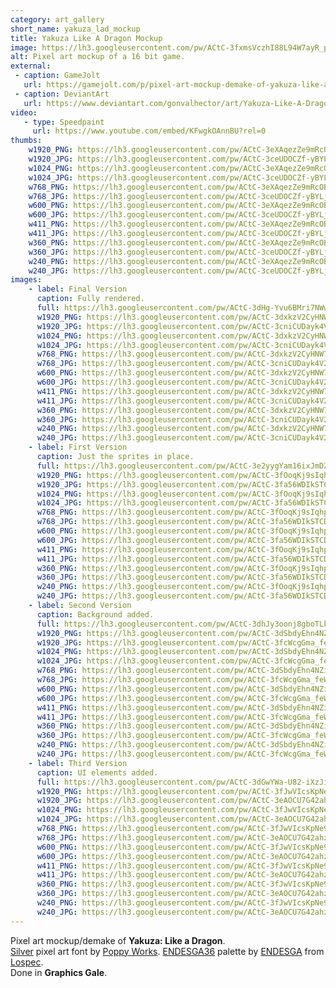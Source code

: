 ```yaml
---
category: art_gallery
short_name: yakuza_lad_mockup
title: Yakuza Like A Dragon Mockup
image: https://lh3.googleusercontent.com/pw/ACtC-3fxmsVczhI88L94W7ayR_pPGAOncybq_c56GR9FA3Voi9Ws_IVhOIRDpAkSdwUr-WdtOpgzNABBkr_BsvSSeqYfii3LkhFtsdhhyySk-OTs--QJH0GKrT5BYERLMWhXWmppqFnlj9FJl4Hc2X66pCmP=w1200-h630-no?authuser=0
alt: Pixel art mockup of a 16 bit game.
external:
 - caption: GameJolt
   url: https://gamejolt.com/p/pixel-art-mockup-demake-of-yakuza-like-a-dragon-in-the-style-of-th-weixmgsd
 - caption: DeviantArt
   url: https://www.deviantart.com/gonvalhector/art/Yakuza-Like-A-Dragon-Mockup-Demake-871389155
video:
   - type: Speedpaint
     url: https://www.youtube.com/embed/KFwgkOAnnBU?rel=0
thumbs:
    w1920_PNG: https://lh3.googleusercontent.com/pw/ACtC-3eXAqezZe9mRcOBxlAJGy7oHszxFHZNXR2872qPN5yfKjFGXDi7xp9zG2gOqC7C7Y3ZzpAgpkILv6zoHrCJbE2_Cf6UOHcn-tQhumtiRfAGZ5q7nHsPPM8dKlkxmrSAJI2wa5Zpzw6uORAIBNqQ8MaZ=w355
    w1920_JPG: https://lh3.googleusercontent.com/pw/ACtC-3ceUDOCZf-yBYLjD6j8C-sHfgHFw3EWLXqTMu4PWvXCBGnaSNJvuoMImPWpq35ZbxFG1blCJv5gmvVyGXsm9obnYMFus6z_l2hoORUjWphsuv9wrzXoQnowavp8yTmibgDZBt3mYwxtP7NosWg2rnFH=w355
    w1024_PNG: https://lh3.googleusercontent.com/pw/ACtC-3eXAqezZe9mRcOBxlAJGy7oHszxFHZNXR2872qPN5yfKjFGXDi7xp9zG2gOqC7C7Y3ZzpAgpkILv6zoHrCJbE2_Cf6UOHcn-tQhumtiRfAGZ5q7nHsPPM8dKlkxmrSAJI2wa5Zpzw6uORAIBNqQ8MaZ=w284
    w1024_JPG: https://lh3.googleusercontent.com/pw/ACtC-3ceUDOCZf-yBYLjD6j8C-sHfgHFw3EWLXqTMu4PWvXCBGnaSNJvuoMImPWpq35ZbxFG1blCJv5gmvVyGXsm9obnYMFus6z_l2hoORUjWphsuv9wrzXoQnowavp8yTmibgDZBt3mYwxtP7NosWg2rnFH=w284
    w768_PNG: https://lh3.googleusercontent.com/pw/ACtC-3eXAqezZe9mRcOBxlAJGy7oHszxFHZNXR2872qPN5yfKjFGXDi7xp9zG2gOqC7C7Y3ZzpAgpkILv6zoHrCJbE2_Cf6UOHcn-tQhumtiRfAGZ5q7nHsPPM8dKlkxmrSAJI2wa5Zpzw6uORAIBNqQ8MaZ=w213
    w768_JPG: https://lh3.googleusercontent.com/pw/ACtC-3ceUDOCZf-yBYLjD6j8C-sHfgHFw3EWLXqTMu4PWvXCBGnaSNJvuoMImPWpq35ZbxFG1blCJv5gmvVyGXsm9obnYMFus6z_l2hoORUjWphsuv9wrzXoQnowavp8yTmibgDZBt3mYwxtP7NosWg2rnFH=w213
    w600_PNG: https://lh3.googleusercontent.com/pw/ACtC-3eXAqezZe9mRcOBxlAJGy7oHszxFHZNXR2872qPN5yfKjFGXDi7xp9zG2gOqC7C7Y3ZzpAgpkILv6zoHrCJbE2_Cf6UOHcn-tQhumtiRfAGZ5q7nHsPPM8dKlkxmrSAJI2wa5Zpzw6uORAIBNqQ8MaZ=w166
    w600_JPG: https://lh3.googleusercontent.com/pw/ACtC-3ceUDOCZf-yBYLjD6j8C-sHfgHFw3EWLXqTMu4PWvXCBGnaSNJvuoMImPWpq35ZbxFG1blCJv5gmvVyGXsm9obnYMFus6z_l2hoORUjWphsuv9wrzXoQnowavp8yTmibgDZBt3mYwxtP7NosWg2rnFH=w166
    w411_PNG: https://lh3.googleusercontent.com/pw/ACtC-3eXAqezZe9mRcOBxlAJGy7oHszxFHZNXR2872qPN5yfKjFGXDi7xp9zG2gOqC7C7Y3ZzpAgpkILv6zoHrCJbE2_Cf6UOHcn-tQhumtiRfAGZ5q7nHsPPM8dKlkxmrSAJI2wa5Zpzw6uORAIBNqQ8MaZ=w114
    w411_JPG: https://lh3.googleusercontent.com/pw/ACtC-3ceUDOCZf-yBYLjD6j8C-sHfgHFw3EWLXqTMu4PWvXCBGnaSNJvuoMImPWpq35ZbxFG1blCJv5gmvVyGXsm9obnYMFus6z_l2hoORUjWphsuv9wrzXoQnowavp8yTmibgDZBt3mYwxtP7NosWg2rnFH=w114
    w360_PNG: https://lh3.googleusercontent.com/pw/ACtC-3eXAqezZe9mRcOBxlAJGy7oHszxFHZNXR2872qPN5yfKjFGXDi7xp9zG2gOqC7C7Y3ZzpAgpkILv6zoHrCJbE2_Cf6UOHcn-tQhumtiRfAGZ5q7nHsPPM8dKlkxmrSAJI2wa5Zpzw6uORAIBNqQ8MaZ=w100
    w360_JPG: https://lh3.googleusercontent.com/pw/ACtC-3ceUDOCZf-yBYLjD6j8C-sHfgHFw3EWLXqTMu4PWvXCBGnaSNJvuoMImPWpq35ZbxFG1blCJv5gmvVyGXsm9obnYMFus6z_l2hoORUjWphsuv9wrzXoQnowavp8yTmibgDZBt3mYwxtP7NosWg2rnFH=w100
    w240_PNG: https://lh3.googleusercontent.com/pw/ACtC-3eXAqezZe9mRcOBxlAJGy7oHszxFHZNXR2872qPN5yfKjFGXDi7xp9zG2gOqC7C7Y3ZzpAgpkILv6zoHrCJbE2_Cf6UOHcn-tQhumtiRfAGZ5q7nHsPPM8dKlkxmrSAJI2wa5Zpzw6uORAIBNqQ8MaZ=w66
    w240_JPG: https://lh3.googleusercontent.com/pw/ACtC-3ceUDOCZf-yBYLjD6j8C-sHfgHFw3EWLXqTMu4PWvXCBGnaSNJvuoMImPWpq35ZbxFG1blCJv5gmvVyGXsm9obnYMFus6z_l2hoORUjWphsuv9wrzXoQnowavp8yTmibgDZBt3mYwxtP7NosWg2rnFH=w66
images:
    - label: Final Version
      caption: Fully rendered.
      full: https://lh3.googleusercontent.com/pw/ACtC-3dHg-Yvu6BMri7NWwNVe7i3YSmFsqvMs3PMZr0hH5qrovqLnikIqYd6h9FNadZn2KQZmxBek_7SC5jS-Jqh9p6Z3G-8s4beXIw_48p7xqJyldRG6dSCKY9ufgQAcWonS0TQHtYMLRfa63-AvPcaS1ns=w1080
      w1920_PNG: https://lh3.googleusercontent.com/pw/ACtC-3dxkzV2CyHNW7fugF9ua0WZxPcIn0eAjatJuidXrI3JfxHivnLxuOy-l8gaXKrEyNps9gHNXJzThql95Co5Sa6y5wfkdNkL7IRyjPAAjmDLElWf6V6IWoyY3R60tPhIgG4774FYj211cOanCHIRbyZ8=w850
      w1920_JPG: https://lh3.googleusercontent.com/pw/ACtC-3cniCUDayk4V2HZPcBYXo4wz03_QvwL-iZzB2rNvTgHhIuAJvYK5UWvTAXCqe5c4wK7hoUGmTZni6Y-1Jhv5s2AbNO-Sb-94XSdWZIIAqIgfq37ToBanTrBf36wXF2MInwb56WHxJHjjNhRLsISNZDP=w850
      w1024_PNG: https://lh3.googleusercontent.com/pw/ACtC-3dxkzV2CyHNW7fugF9ua0WZxPcIn0eAjatJuidXrI3JfxHivnLxuOy-l8gaXKrEyNps9gHNXJzThql95Co5Sa6y5wfkdNkL7IRyjPAAjmDLElWf6V6IWoyY3R60tPhIgG4774FYj211cOanCHIRbyZ8=w711
      w1024_JPG: https://lh3.googleusercontent.com/pw/ACtC-3cniCUDayk4V2HZPcBYXo4wz03_QvwL-iZzB2rNvTgHhIuAJvYK5UWvTAXCqe5c4wK7hoUGmTZni6Y-1Jhv5s2AbNO-Sb-94XSdWZIIAqIgfq37ToBanTrBf36wXF2MInwb56WHxJHjjNhRLsISNZDP=w711
      w768_PNG: https://lh3.googleusercontent.com/pw/ACtC-3dxkzV2CyHNW7fugF9ua0WZxPcIn0eAjatJuidXrI3JfxHivnLxuOy-l8gaXKrEyNps9gHNXJzThql95Co5Sa6y5wfkdNkL7IRyjPAAjmDLElWf6V6IWoyY3R60tPhIgG4774FYj211cOanCHIRbyZ8=w533
      w768_JPG: https://lh3.googleusercontent.com/pw/ACtC-3cniCUDayk4V2HZPcBYXo4wz03_QvwL-iZzB2rNvTgHhIuAJvYK5UWvTAXCqe5c4wK7hoUGmTZni6Y-1Jhv5s2AbNO-Sb-94XSdWZIIAqIgfq37ToBanTrBf36wXF2MInwb56WHxJHjjNhRLsISNZDP=w533
      w600_PNG: https://lh3.googleusercontent.com/pw/ACtC-3dxkzV2CyHNW7fugF9ua0WZxPcIn0eAjatJuidXrI3JfxHivnLxuOy-l8gaXKrEyNps9gHNXJzThql95Co5Sa6y5wfkdNkL7IRyjPAAjmDLElWf6V6IWoyY3R60tPhIgG4774FYj211cOanCHIRbyZ8=w416
      w600_JPG: https://lh3.googleusercontent.com/pw/ACtC-3cniCUDayk4V2HZPcBYXo4wz03_QvwL-iZzB2rNvTgHhIuAJvYK5UWvTAXCqe5c4wK7hoUGmTZni6Y-1Jhv5s2AbNO-Sb-94XSdWZIIAqIgfq37ToBanTrBf36wXF2MInwb56WHxJHjjNhRLsISNZDP=w416
      w411_PNG: https://lh3.googleusercontent.com/pw/ACtC-3dxkzV2CyHNW7fugF9ua0WZxPcIn0eAjatJuidXrI3JfxHivnLxuOy-l8gaXKrEyNps9gHNXJzThql95Co5Sa6y5wfkdNkL7IRyjPAAjmDLElWf6V6IWoyY3R60tPhIgG4774FYj211cOanCHIRbyZ8=w285
      w411_JPG: https://lh3.googleusercontent.com/pw/ACtC-3cniCUDayk4V2HZPcBYXo4wz03_QvwL-iZzB2rNvTgHhIuAJvYK5UWvTAXCqe5c4wK7hoUGmTZni6Y-1Jhv5s2AbNO-Sb-94XSdWZIIAqIgfq37ToBanTrBf36wXF2MInwb56WHxJHjjNhRLsISNZDP=w285
      w360_PNG: https://lh3.googleusercontent.com/pw/ACtC-3dxkzV2CyHNW7fugF9ua0WZxPcIn0eAjatJuidXrI3JfxHivnLxuOy-l8gaXKrEyNps9gHNXJzThql95Co5Sa6y5wfkdNkL7IRyjPAAjmDLElWf6V6IWoyY3R60tPhIgG4774FYj211cOanCHIRbyZ8=w250
      w360_JPG: https://lh3.googleusercontent.com/pw/ACtC-3cniCUDayk4V2HZPcBYXo4wz03_QvwL-iZzB2rNvTgHhIuAJvYK5UWvTAXCqe5c4wK7hoUGmTZni6Y-1Jhv5s2AbNO-Sb-94XSdWZIIAqIgfq37ToBanTrBf36wXF2MInwb56WHxJHjjNhRLsISNZDP=w250
      w240_PNG: https://lh3.googleusercontent.com/pw/ACtC-3dxkzV2CyHNW7fugF9ua0WZxPcIn0eAjatJuidXrI3JfxHivnLxuOy-l8gaXKrEyNps9gHNXJzThql95Co5Sa6y5wfkdNkL7IRyjPAAjmDLElWf6V6IWoyY3R60tPhIgG4774FYj211cOanCHIRbyZ8=w166
      w240_JPG: https://lh3.googleusercontent.com/pw/ACtC-3cniCUDayk4V2HZPcBYXo4wz03_QvwL-iZzB2rNvTgHhIuAJvYK5UWvTAXCqe5c4wK7hoUGmTZni6Y-1Jhv5s2AbNO-Sb-94XSdWZIIAqIgfq37ToBanTrBf36wXF2MInwb56WHxJHjjNhRLsISNZDP=w166
    - label: First Version
      caption: Just the sprites in place.
      full: https://lh3.googleusercontent.com/pw/ACtC-3e2yygYam16ixJmDZOQzx1RfsXdPqP2YvBlNBW9ziP2D1vrGjqqjVCkgDBa3fbGilexKz364GpNQIG3b2CWQyGfr7ysCFGm_EtCNV8dr1Mv6mPLZvXyVHwZKGl_Q1EKvYH0qDnqxB0DgVLKuEC30ycl=w1080
      w1920_PNG: https://lh3.googleusercontent.com/pw/ACtC-3fOoqKj9sIqhpJaeiUr3dSkC7UMCgw9fP5hxHi8_KtWrJyPateJGXJsH_bG0onEia6ZptmtK_1ox4Y1R09o-Kb2Qy-SmEDDiEM9ZX_QBJ4AqwSdzvufey-9f9aCUk9XAkFBfLeptq7thJ4CLIlksDAM=w850
      w1920_JPG: https://lh3.googleusercontent.com/pw/ACtC-3fa56WDIkSTCDE4sbyxQw_gVhd7XCQZnSczUOJ6W1RsglUK6UTLHoQhD8VKdafkeD5u4i0w1gvfKSEJ4iNgPY7VsxRN00uYVJ00UTXMs2JOuh_lWt5OWHNhEpYeKQzS4w6N8YMt-tZzNPfdTp9zfWjS=w850
      w1024_PNG: https://lh3.googleusercontent.com/pw/ACtC-3fOoqKj9sIqhpJaeiUr3dSkC7UMCgw9fP5hxHi8_KtWrJyPateJGXJsH_bG0onEia6ZptmtK_1ox4Y1R09o-Kb2Qy-SmEDDiEM9ZX_QBJ4AqwSdzvufey-9f9aCUk9XAkFBfLeptq7thJ4CLIlksDAM=w711
      w1024_JPG: https://lh3.googleusercontent.com/pw/ACtC-3fa56WDIkSTCDE4sbyxQw_gVhd7XCQZnSczUOJ6W1RsglUK6UTLHoQhD8VKdafkeD5u4i0w1gvfKSEJ4iNgPY7VsxRN00uYVJ00UTXMs2JOuh_lWt5OWHNhEpYeKQzS4w6N8YMt-tZzNPfdTp9zfWjS=w711
      w768_PNG: https://lh3.googleusercontent.com/pw/ACtC-3fOoqKj9sIqhpJaeiUr3dSkC7UMCgw9fP5hxHi8_KtWrJyPateJGXJsH_bG0onEia6ZptmtK_1ox4Y1R09o-Kb2Qy-SmEDDiEM9ZX_QBJ4AqwSdzvufey-9f9aCUk9XAkFBfLeptq7thJ4CLIlksDAM=w533
      w768_JPG: https://lh3.googleusercontent.com/pw/ACtC-3fa56WDIkSTCDE4sbyxQw_gVhd7XCQZnSczUOJ6W1RsglUK6UTLHoQhD8VKdafkeD5u4i0w1gvfKSEJ4iNgPY7VsxRN00uYVJ00UTXMs2JOuh_lWt5OWHNhEpYeKQzS4w6N8YMt-tZzNPfdTp9zfWjS=w533
      w600_PNG: https://lh3.googleusercontent.com/pw/ACtC-3fOoqKj9sIqhpJaeiUr3dSkC7UMCgw9fP5hxHi8_KtWrJyPateJGXJsH_bG0onEia6ZptmtK_1ox4Y1R09o-Kb2Qy-SmEDDiEM9ZX_QBJ4AqwSdzvufey-9f9aCUk9XAkFBfLeptq7thJ4CLIlksDAM=w416
      w600_JPG: https://lh3.googleusercontent.com/pw/ACtC-3fa56WDIkSTCDE4sbyxQw_gVhd7XCQZnSczUOJ6W1RsglUK6UTLHoQhD8VKdafkeD5u4i0w1gvfKSEJ4iNgPY7VsxRN00uYVJ00UTXMs2JOuh_lWt5OWHNhEpYeKQzS4w6N8YMt-tZzNPfdTp9zfWjS=w416
      w411_PNG: https://lh3.googleusercontent.com/pw/ACtC-3fOoqKj9sIqhpJaeiUr3dSkC7UMCgw9fP5hxHi8_KtWrJyPateJGXJsH_bG0onEia6ZptmtK_1ox4Y1R09o-Kb2Qy-SmEDDiEM9ZX_QBJ4AqwSdzvufey-9f9aCUk9XAkFBfLeptq7thJ4CLIlksDAM=w285
      w411_JPG: https://lh3.googleusercontent.com/pw/ACtC-3fa56WDIkSTCDE4sbyxQw_gVhd7XCQZnSczUOJ6W1RsglUK6UTLHoQhD8VKdafkeD5u4i0w1gvfKSEJ4iNgPY7VsxRN00uYVJ00UTXMs2JOuh_lWt5OWHNhEpYeKQzS4w6N8YMt-tZzNPfdTp9zfWjS=w285
      w360_PNG: https://lh3.googleusercontent.com/pw/ACtC-3fOoqKj9sIqhpJaeiUr3dSkC7UMCgw9fP5hxHi8_KtWrJyPateJGXJsH_bG0onEia6ZptmtK_1ox4Y1R09o-Kb2Qy-SmEDDiEM9ZX_QBJ4AqwSdzvufey-9f9aCUk9XAkFBfLeptq7thJ4CLIlksDAM=w250
      w360_JPG: https://lh3.googleusercontent.com/pw/ACtC-3fa56WDIkSTCDE4sbyxQw_gVhd7XCQZnSczUOJ6W1RsglUK6UTLHoQhD8VKdafkeD5u4i0w1gvfKSEJ4iNgPY7VsxRN00uYVJ00UTXMs2JOuh_lWt5OWHNhEpYeKQzS4w6N8YMt-tZzNPfdTp9zfWjS=w250
      w240_PNG: https://lh3.googleusercontent.com/pw/ACtC-3fOoqKj9sIqhpJaeiUr3dSkC7UMCgw9fP5hxHi8_KtWrJyPateJGXJsH_bG0onEia6ZptmtK_1ox4Y1R09o-Kb2Qy-SmEDDiEM9ZX_QBJ4AqwSdzvufey-9f9aCUk9XAkFBfLeptq7thJ4CLIlksDAM=w166
      w240_JPG: https://lh3.googleusercontent.com/pw/ACtC-3fa56WDIkSTCDE4sbyxQw_gVhd7XCQZnSczUOJ6W1RsglUK6UTLHoQhD8VKdafkeD5u4i0w1gvfKSEJ4iNgPY7VsxRN00uYVJ00UTXMs2JOuh_lWt5OWHNhEpYeKQzS4w6N8YMt-tZzNPfdTp9zfWjS=w166
    - label: Second Version
      caption: Background added.
      full: https://lh3.googleusercontent.com/pw/ACtC-3dhJy3oonj8gboTLkBPtuM9NZz7zK8Pwn2DaIxrnD4C8IzqMpTeOHbrP8Dad4G4-frLGkHvQu6vkgfTF15NO3o9YpV89WY4KgF8gxULqgNjG1mNH09i-VWrrcd-DIjv00lCYAuNvPlTgV6xKa8a1IQ8=w1080
      w1920_PNG: https://lh3.googleusercontent.com/pw/ACtC-3dSbdyEhn4NZiUXyCBeh66LmCKjkmjGfLN1rLmuUQ1QOVGnhOu3cYjdPCwT4uhrJlzqEPZNSwcFY8c-JUjQHgImUXF6b8EOkRObuNPe09kAvgVaajrfxTEAgK0sh59HKi6kURvTgWe7PZR3zNFPXsUI=w850
      w1920_JPG: https://lh3.googleusercontent.com/pw/ACtC-3fcWcgGma_feWV6J4-sTSeo2OemwGX-Tz5Z11aN-wp9Og7Iog1u3WjiV0Gd_N2nfYiVS0NmoXic8rgKuhLkESPJPdr3W0Kni9ZpkxziwDnYUVZj8xwEeFLb-q2pR0GRquDGJvCJT5AGVQ35bkFDWxDK=w850
      w1024_PNG: https://lh3.googleusercontent.com/pw/ACtC-3dSbdyEhn4NZiUXyCBeh66LmCKjkmjGfLN1rLmuUQ1QOVGnhOu3cYjdPCwT4uhrJlzqEPZNSwcFY8c-JUjQHgImUXF6b8EOkRObuNPe09kAvgVaajrfxTEAgK0sh59HKi6kURvTgWe7PZR3zNFPXsUI=w711
      w1024_JPG: https://lh3.googleusercontent.com/pw/ACtC-3fcWcgGma_feWV6J4-sTSeo2OemwGX-Tz5Z11aN-wp9Og7Iog1u3WjiV0Gd_N2nfYiVS0NmoXic8rgKuhLkESPJPdr3W0Kni9ZpkxziwDnYUVZj8xwEeFLb-q2pR0GRquDGJvCJT5AGVQ35bkFDWxDK=w711
      w768_PNG: https://lh3.googleusercontent.com/pw/ACtC-3dSbdyEhn4NZiUXyCBeh66LmCKjkmjGfLN1rLmuUQ1QOVGnhOu3cYjdPCwT4uhrJlzqEPZNSwcFY8c-JUjQHgImUXF6b8EOkRObuNPe09kAvgVaajrfxTEAgK0sh59HKi6kURvTgWe7PZR3zNFPXsUI=w533
      w768_JPG: https://lh3.googleusercontent.com/pw/ACtC-3fcWcgGma_feWV6J4-sTSeo2OemwGX-Tz5Z11aN-wp9Og7Iog1u3WjiV0Gd_N2nfYiVS0NmoXic8rgKuhLkESPJPdr3W0Kni9ZpkxziwDnYUVZj8xwEeFLb-q2pR0GRquDGJvCJT5AGVQ35bkFDWxDK=w533
      w600_PNG: https://lh3.googleusercontent.com/pw/ACtC-3dSbdyEhn4NZiUXyCBeh66LmCKjkmjGfLN1rLmuUQ1QOVGnhOu3cYjdPCwT4uhrJlzqEPZNSwcFY8c-JUjQHgImUXF6b8EOkRObuNPe09kAvgVaajrfxTEAgK0sh59HKi6kURvTgWe7PZR3zNFPXsUI=w416
      w600_JPG: https://lh3.googleusercontent.com/pw/ACtC-3fcWcgGma_feWV6J4-sTSeo2OemwGX-Tz5Z11aN-wp9Og7Iog1u3WjiV0Gd_N2nfYiVS0NmoXic8rgKuhLkESPJPdr3W0Kni9ZpkxziwDnYUVZj8xwEeFLb-q2pR0GRquDGJvCJT5AGVQ35bkFDWxDK=w416
      w411_PNG: https://lh3.googleusercontent.com/pw/ACtC-3dSbdyEhn4NZiUXyCBeh66LmCKjkmjGfLN1rLmuUQ1QOVGnhOu3cYjdPCwT4uhrJlzqEPZNSwcFY8c-JUjQHgImUXF6b8EOkRObuNPe09kAvgVaajrfxTEAgK0sh59HKi6kURvTgWe7PZR3zNFPXsUI=w285
      w411_JPG: https://lh3.googleusercontent.com/pw/ACtC-3fcWcgGma_feWV6J4-sTSeo2OemwGX-Tz5Z11aN-wp9Og7Iog1u3WjiV0Gd_N2nfYiVS0NmoXic8rgKuhLkESPJPdr3W0Kni9ZpkxziwDnYUVZj8xwEeFLb-q2pR0GRquDGJvCJT5AGVQ35bkFDWxDK=w285
      w360_PNG: https://lh3.googleusercontent.com/pw/ACtC-3dSbdyEhn4NZiUXyCBeh66LmCKjkmjGfLN1rLmuUQ1QOVGnhOu3cYjdPCwT4uhrJlzqEPZNSwcFY8c-JUjQHgImUXF6b8EOkRObuNPe09kAvgVaajrfxTEAgK0sh59HKi6kURvTgWe7PZR3zNFPXsUI=w250
      w360_JPG: https://lh3.googleusercontent.com/pw/ACtC-3fcWcgGma_feWV6J4-sTSeo2OemwGX-Tz5Z11aN-wp9Og7Iog1u3WjiV0Gd_N2nfYiVS0NmoXic8rgKuhLkESPJPdr3W0Kni9ZpkxziwDnYUVZj8xwEeFLb-q2pR0GRquDGJvCJT5AGVQ35bkFDWxDK=w250
      w240_PNG: https://lh3.googleusercontent.com/pw/ACtC-3dSbdyEhn4NZiUXyCBeh66LmCKjkmjGfLN1rLmuUQ1QOVGnhOu3cYjdPCwT4uhrJlzqEPZNSwcFY8c-JUjQHgImUXF6b8EOkRObuNPe09kAvgVaajrfxTEAgK0sh59HKi6kURvTgWe7PZR3zNFPXsUI=w166
      w240_JPG: https://lh3.googleusercontent.com/pw/ACtC-3fcWcgGma_feWV6J4-sTSeo2OemwGX-Tz5Z11aN-wp9Og7Iog1u3WjiV0Gd_N2nfYiVS0NmoXic8rgKuhLkESPJPdr3W0Kni9ZpkxziwDnYUVZj8xwEeFLb-q2pR0GRquDGJvCJT5AGVQ35bkFDWxDK=w166
    - label: Third Version
      caption: UI elements added.
      full: https://lh3.googleusercontent.com/pw/ACtC-3dGwYWa-U82-iXzJinq6gfq-jnG5crKQLw6pKB6eWssDodIY_nu4F1TDbFX4LSCVb8_VNg5Ehl-5VHvCJMRwfH_LF2A43KAA4AyyzjRqTfbNsLYeiquSbnG_6WSiokJ8wmWLGyKCf8qQVAJ8HnJyYHy=w1080
      w1920_PNG: https://lh3.googleusercontent.com/pw/ACtC-3fJwVIcsKpNe9FGLEWoyv3rf4HuFW-mHXhkbac78KZXCeVIdB9OUy5g5tZUFE_gtJ2fA68r4k8B_eVY9DdU7r1eTVZZyegSSY1OMGYcYj6DcMpQKHNFUMyT4LCc1ohoh--1_CKDzAH2CiMVCHkVJEXL=w850
      w1920_JPG: https://lh3.googleusercontent.com/pw/ACtC-3eAOCU7G42ahzeJ28HIeY8A4ZxoF8z2fs7I0gUrqGGX4b-19UA5bEvmalZ4U2nPVL3_KMqK2HqMO4y_S0-PaRtolmVfk2tNlZrb3cICeIjPI8XoNqgAwoIKRMPXHPzNJ2LQQJu5JDBLGYfBmBMdEo7y=w850
      w1024_PNG: https://lh3.googleusercontent.com/pw/ACtC-3fJwVIcsKpNe9FGLEWoyv3rf4HuFW-mHXhkbac78KZXCeVIdB9OUy5g5tZUFE_gtJ2fA68r4k8B_eVY9DdU7r1eTVZZyegSSY1OMGYcYj6DcMpQKHNFUMyT4LCc1ohoh--1_CKDzAH2CiMVCHkVJEXL=w711
      w1024_JPG: https://lh3.googleusercontent.com/pw/ACtC-3eAOCU7G42ahzeJ28HIeY8A4ZxoF8z2fs7I0gUrqGGX4b-19UA5bEvmalZ4U2nPVL3_KMqK2HqMO4y_S0-PaRtolmVfk2tNlZrb3cICeIjPI8XoNqgAwoIKRMPXHPzNJ2LQQJu5JDBLGYfBmBMdEo7y=w711
      w768_PNG: https://lh3.googleusercontent.com/pw/ACtC-3fJwVIcsKpNe9FGLEWoyv3rf4HuFW-mHXhkbac78KZXCeVIdB9OUy5g5tZUFE_gtJ2fA68r4k8B_eVY9DdU7r1eTVZZyegSSY1OMGYcYj6DcMpQKHNFUMyT4LCc1ohoh--1_CKDzAH2CiMVCHkVJEXL=w533
      w768_JPG: https://lh3.googleusercontent.com/pw/ACtC-3eAOCU7G42ahzeJ28HIeY8A4ZxoF8z2fs7I0gUrqGGX4b-19UA5bEvmalZ4U2nPVL3_KMqK2HqMO4y_S0-PaRtolmVfk2tNlZrb3cICeIjPI8XoNqgAwoIKRMPXHPzNJ2LQQJu5JDBLGYfBmBMdEo7y=w533
      w600_PNG: https://lh3.googleusercontent.com/pw/ACtC-3fJwVIcsKpNe9FGLEWoyv3rf4HuFW-mHXhkbac78KZXCeVIdB9OUy5g5tZUFE_gtJ2fA68r4k8B_eVY9DdU7r1eTVZZyegSSY1OMGYcYj6DcMpQKHNFUMyT4LCc1ohoh--1_CKDzAH2CiMVCHkVJEXL=w416
      w600_JPG: https://lh3.googleusercontent.com/pw/ACtC-3eAOCU7G42ahzeJ28HIeY8A4ZxoF8z2fs7I0gUrqGGX4b-19UA5bEvmalZ4U2nPVL3_KMqK2HqMO4y_S0-PaRtolmVfk2tNlZrb3cICeIjPI8XoNqgAwoIKRMPXHPzNJ2LQQJu5JDBLGYfBmBMdEo7y=w416
      w411_PNG: https://lh3.googleusercontent.com/pw/ACtC-3fJwVIcsKpNe9FGLEWoyv3rf4HuFW-mHXhkbac78KZXCeVIdB9OUy5g5tZUFE_gtJ2fA68r4k8B_eVY9DdU7r1eTVZZyegSSY1OMGYcYj6DcMpQKHNFUMyT4LCc1ohoh--1_CKDzAH2CiMVCHkVJEXL=w285
      w411_JPG: https://lh3.googleusercontent.com/pw/ACtC-3eAOCU7G42ahzeJ28HIeY8A4ZxoF8z2fs7I0gUrqGGX4b-19UA5bEvmalZ4U2nPVL3_KMqK2HqMO4y_S0-PaRtolmVfk2tNlZrb3cICeIjPI8XoNqgAwoIKRMPXHPzNJ2LQQJu5JDBLGYfBmBMdEo7y=w285
      w360_PNG: https://lh3.googleusercontent.com/pw/ACtC-3fJwVIcsKpNe9FGLEWoyv3rf4HuFW-mHXhkbac78KZXCeVIdB9OUy5g5tZUFE_gtJ2fA68r4k8B_eVY9DdU7r1eTVZZyegSSY1OMGYcYj6DcMpQKHNFUMyT4LCc1ohoh--1_CKDzAH2CiMVCHkVJEXL=w250
      w360_JPG: https://lh3.googleusercontent.com/pw/ACtC-3eAOCU7G42ahzeJ28HIeY8A4ZxoF8z2fs7I0gUrqGGX4b-19UA5bEvmalZ4U2nPVL3_KMqK2HqMO4y_S0-PaRtolmVfk2tNlZrb3cICeIjPI8XoNqgAwoIKRMPXHPzNJ2LQQJu5JDBLGYfBmBMdEo7y=w250
      w240_PNG: https://lh3.googleusercontent.com/pw/ACtC-3fJwVIcsKpNe9FGLEWoyv3rf4HuFW-mHXhkbac78KZXCeVIdB9OUy5g5tZUFE_gtJ2fA68r4k8B_eVY9DdU7r1eTVZZyegSSY1OMGYcYj6DcMpQKHNFUMyT4LCc1ohoh--1_CKDzAH2CiMVCHkVJEXL=w166
      w240_JPG: https://lh3.googleusercontent.com/pw/ACtC-3eAOCU7G42ahzeJ28HIeY8A4ZxoF8z2fs7I0gUrqGGX4b-19UA5bEvmalZ4U2nPVL3_KMqK2HqMO4y_S0-PaRtolmVfk2tNlZrb3cICeIjPI8XoNqgAwoIKRMPXHPzNJ2LQQJu5JDBLGYfBmBMdEo7y=w166
---
```


Pixel art mockup/demake of **Yakuza: Like a Dragon**.  
[Silver](https://poppyworks.itch.io/silver) pixel art font by [Poppy Works](https://poppyworks.itch.io/).
[ENDESGA36](https://lospec.com/palette-list/endesga-36) palette by [ENDESGA](https://lospec.com/endesga) from [Lospec](https://lospec.com/).  
Done in **Graphics Gale**.
